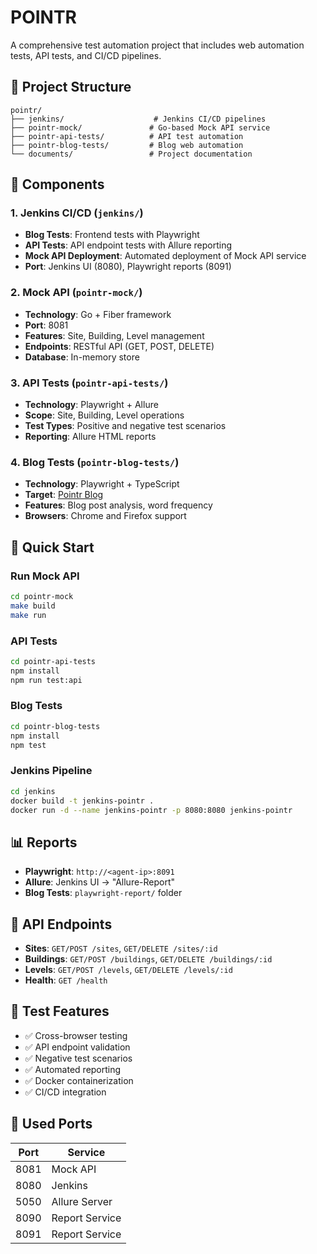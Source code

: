 # POINTR

A comprehensive test automation project that includes web automation tests, API tests, and CI/CD pipelines.

## 📁 Project Structure

```
pointr/
├── jenkins/                    # Jenkins CI/CD pipelines
├── pointr-mock/               # Go-based Mock API service
├── pointr-api-tests/          # API test automation
├── pointr-blog-tests/         # Blog web automation
└── documents/                 # Project documentation
```

## 🚀 Components

### 1. **Jenkins CI/CD** (`jenkins/`)
- **Blog Tests**: Frontend tests with Playwright
- **API Tests**: API endpoint tests with Allure reporting
- **Mock API Deployment**: Automated deployment of Mock API service
- **Port**: Jenkins UI (8080), Playwright reports (8091)

### 2. **Mock API** (`pointr-mock/`)
- **Technology**: Go + Fiber framework
- **Port**: 8081
- **Features**: Site, Building, Level management
- **Endpoints**: RESTful API (GET, POST, DELETE)
- **Database**: In-memory store

### 3. **API Tests** (`pointr-api-tests/`)
- **Technology**: Playwright + Allure
- **Scope**: Site, Building, Level operations
- **Test Types**: Positive and negative test scenarios
- **Reporting**: Allure HTML reports

### 4. **Blog Tests** (`pointr-blog-tests/`)
- **Technology**: Playwright + TypeScript
- **Target**: [Pointr Blog](https://www.pointr.tech/blog)
- **Features**: Blog post analysis, word frequency
- **Browsers**: Chrome and Firefox support

## 🐳 Quick Start

### Run Mock API
```bash
cd pointr-mock
make build
make run
```

### API Tests
```bash
cd pointr-api-tests
npm install
npm run test:api
```

### Blog Tests
```bash
cd pointr-blog-tests
npm install
npm test
```

### Jenkins Pipeline
```bash
cd jenkins
docker build -t jenkins-pointr .
docker run -d --name jenkins-pointr -p 8080:8080 jenkins-pointr
```

## 📊 Reports

- **Playwright**: `http://<agent-ip>:8091`
- **Allure**: Jenkins UI → "Allure-Report"
- **Blog Tests**: `playwright-report/` folder

## 🔧 API Endpoints

- **Sites**: `GET/POST /sites`, `GET/DELETE /sites/:id`
- **Buildings**: `GET/POST /buildings`, `GET/DELETE /buildings/:id`
- **Levels**: `GET/POST /levels`, `GET/DELETE /levels/:id`
- **Health**: `GET /health`

## 🧪 Test Features

- ✅ Cross-browser testing
- ✅ API endpoint validation
- ✅ Negative test scenarios
- ✅ Automated reporting
- ✅ Docker containerization
- ✅ CI/CD integration

## 🔌 Used Ports

| Port  | Service         |
|-------|-----------------|
| 8081  | Mock API        |
| 8080  | Jenkins         |
| 5050  | Allure Server   |
| 8090  | Report Service  |
| 8091  | Report Service  |